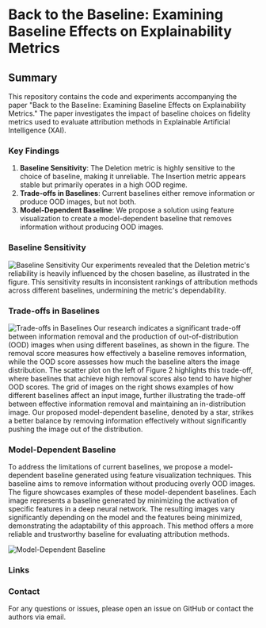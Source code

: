 # Back to the Baseline: Examining Baseline Effects on Explainability Metrics

## Summary

This repository contains the code and experiments accompanying the paper "Back to the Baseline: Examining Baseline Effects on Explainability Metrics." The paper investigates the impact of baseline choices on fidelity metrics used to evaluate attribution methods in Explainable Artificial Intelligence (XAI).

### Key Findings

1. **Baseline Sensitivity**: The Deletion metric is highly sensitive to the choice of baseline, making it unreliable. The Insertion metric appears stable but primarily operates in a high OOD regime.
2. **Trade-offs in Baselines**: Current baselines either remove information or produce OOD images, but not both. 
3. **Model-Dependent Baseline**: We propose a solution using feature visualization to create a model-dependent baseline that removes information without producing OOD images.

### Baseline Sensitivity

![Baseline Sensitivity](https://anonymous.4open.science/r/Back-to-the-Baseline-ECBA/figures/big_picture.png)
Our experiments revealed that the Deletion metric's reliability is heavily 
influenced by the chosen baseline, as illustrated in the figure. This sensitivity 
results in inconsistent rankings of attribution methods across different baselines, undermining the metric's dependability.

### Trade-offs in Baselines

![Trade-offs in Baselines](https://anonymous.4open.science/r/Back-to-the-Baseline-ECBA/figures/baseline_paths.png)
Our research indicates a significant trade-off between information removal and the production 
of out-of-distribution (OOD) images when using different baselines, as shown in the 
figure. The removal score measures how effectively a baseline removes information, while 
the OOD score assesses how much the baseline alters the image distribution. The scatter plot 
on the left of Figure 2 highlights this trade-off, where baselines that achieve high removal 
scores also tend to have higher OOD scores. The grid of images on the right shows examples of 
how different baselines affect an input image, further illustrating the trade-off between effective 
information removal and maintaining an in-distribution image. Our proposed model-dependent 
baseline, denoted by a star, strikes a better balance by removing information effectively 
without significantly pushing the image out of the distribution.

### Model-Dependent Baseline

To address the limitations of current baselines, we propose a model-dependent baseline generated 
using feature visualization techniques. This baseline aims to remove information without 
producing overly OOD images. The figure showcases examples of these model-dependent 
baselines. Each image represents a baseline generated by minimizing the activation of specific 
features in a deep neural network. The resulting images vary significantly depending on 
the model and the features being minimized, demonstrating the adaptability of this approach. 
This method offers a more reliable and trustworthy baseline for evaluating attribution methods.

![Model-Dependent Baseline](https://anonymous.4open.science/r/Back-to-the-Baseline-ECBA/figures/BaselinesFVSmall.png)


### Links

### Contact

For any questions or issues, please open an issue on GitHub or contact the authors via email.
